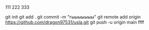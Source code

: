 111
222
333

git init
git add .
git commit -m "гыыыыыыы"
git remote add origin https://github.com/dragon97531/usla.git
git push -u origin main
ffff
